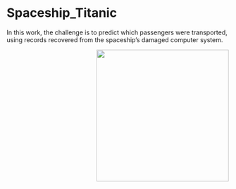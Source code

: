 # Spaceship_Titanic

In this work, the challenge is to predict which passengers were transported, using records recovered from the spaceship’s damaged computer system.

<img src='https://github.com/dani-ctes/Machine_Learning/blob/main/Spaceship_Titanic/image.jpg' width='300' align='right'>



